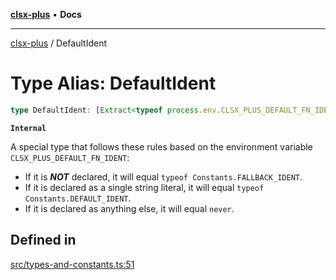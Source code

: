 [**clsx-plus**](README.md) • **Docs**

---

[clsx-plus](README.md) / DefaultIdent

# Type Alias: DefaultIdent

```ts
type DefaultIdent: [Extract<typeof process.env.CLSX_PLUS_DEFAULT_FN_IDENT, undefined>] extends [never] ? StringConstant<typeof DEFAULT_IDENT> : typeof FALLBACK_IDENT;
```

**`Internal`**

A special type that follows these rules based on the environment variable `CLSX_PLUS_DEFAULT_FN_IDENT`:

- If it is **_NOT_** declared, it will equal `typeof Constants.FALLBACK_IDENT`.
- If it is declared as a single string literal, it will equal `typeof Constants.DEFAULT_IDENT`.
- If it is declared as anything else, it will equal `never`.

## Defined in

[src/types-and-constants.ts:51](https://github.com/HoodieCollin/clsx-plus/blob/4d55252443bab37590ad84a6e45f55cb4343cd0f/src/types-and-constants.ts#L51)
